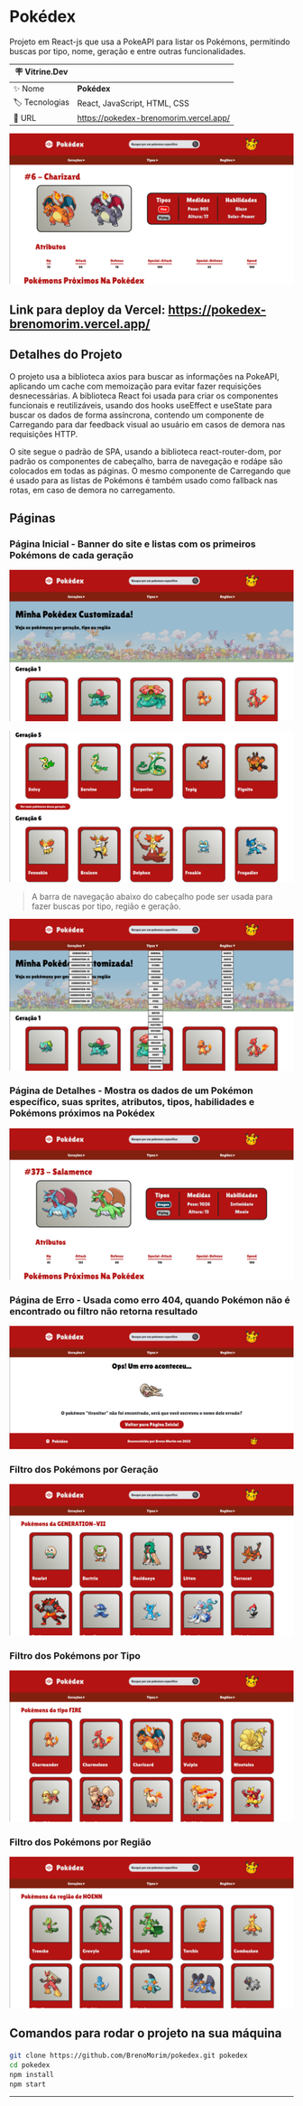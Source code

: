 # Pokédex

Projeto em React-js que usa a PokeAPI para listar os Pokémons, permitindo buscas por tipo, nome, geração e entre outras funcionalidades.

| :placard: Vitrine.Dev |     |
| -------------  | --- |
| :sparkles: Nome        | **Pokédex**
| :label: Tecnologias | React, JavaScript, HTML, CSS
| :rocket: URL         | <https://pokedex-brenomorim.vercel.app/>

![Página do Pokémon Charizard, contendo seus detalhes](https://github.com/BrenoMorim/pokedex/blob/development/imagens/pokemon-charizard.png?raw=true#vitrinedev)

## Link para deploy da Vercel: <https://pokedex-brenomorim.vercel.app/>

## Detalhes do Projeto

O projeto usa a biblioteca axios para buscar as informações na PokeAPI, aplicando um cache com memoização para evitar fazer requisições desnecessárias. A biblioteca React foi usada para criar os componentes funcionais e reutilizáveis, usando dos hooks useEffect e useState para buscar os dados de forma assíncrona, contendo um componente de Carregando para dar feedback visual ao usuário em casos de demora nas requisições HTTP.

O site segue o padrão de SPA, usando a biblioteca react-router-dom, por padrão os componentes de cabeçalho, barra de navegação e rodápe são colocados em todas as páginas. O mesmo componente de Carregando que é usado para as listas de Pokémons é também usado como fallback nas rotas, em caso de demora no carregamento.

## Páginas

### Página Inicial - Banner do site e listas com os primeiros Pokémons de cada geração

![Página inicial, com seu banner](./imagens/pagina-inicial.png)

![Listas dos Pokémons de cada geração](./imagens/lista-geracoes.png)

> A barra de navegação abaixo do cabeçalho pode ser usada para fazer buscas por tipo, região e geração.

![Barra de navegação](./imagens/barra-navegacao.png)

### Página de Detalhes - Mostra os dados de um Pokémon específico, suas sprites, atributos, tipos, habilidades e Pokémons próximos na Pokédex

![Página com os detalhes do Pokémon Salamence](./imagens/pokemon-salamence.png)

### Página de Erro - Usada como erro 404, quando Pokémon não é encontrado ou filtro não retorna resultado

![Página de erro da aplicação](./imagens/pagina-erro.png)

### Filtro dos Pokémons por Geração

![Página de filtro por geração](./imagens/busca-por-geracao.png)

### Filtro dos Pokémons por Tipo

![Página de filtro por geração](./imagens/busca-por-tipo.png)

### Filtro dos Pokémons por Região

![Página de filtro por geração](./imagens/busca-por-regiao.png)

## Comandos para rodar o projeto na sua máquina

```sh
git clone https://github.com/BrenoMorim/pokedex.git pokedex
cd pokedex
npm install
npm start
```

---
